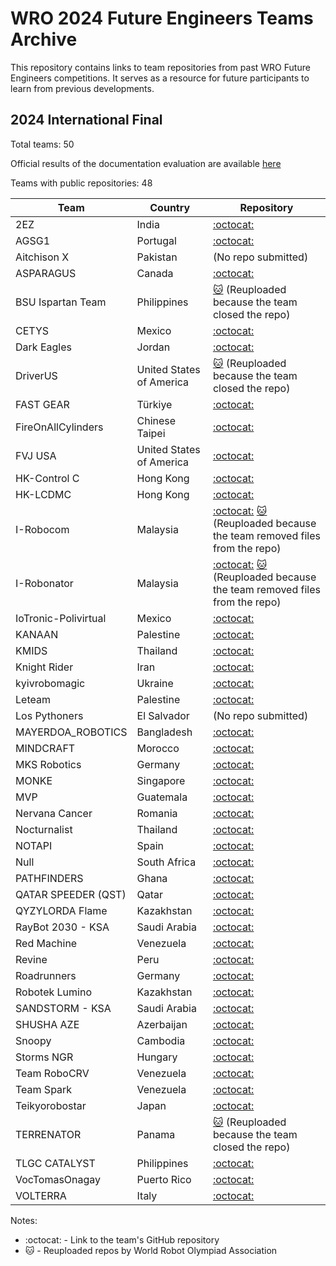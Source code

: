 # WRO 2024 Future Engineers Teams Archive

This repository contains links to team repositories from past WRO Future Engineers competitions. It serves as a resource for future participants to learn from previous developments.

## 2024 International Final

Total teams: 50

Official results of the documentation evaluation are available [here](https://scoring.wro-association.org/en/event/scoring/182)

Teams with public repositories: 48

| Team | Country | Repository |
|------|---------|------------|
| 2EZ | India | [:octocat:](https://github.com/tecnoplasma/2EZ_WRO_Future_Engineers2024) |
| AGSG1 | Portugal | [:octocat:](https://github.com/ImSimao/S2024Future-Engeneers) |
| Aitchison X | Pakistan | (No repo submitted) |
| ASPARAGUS | Canada | [:octocat:](https://github.com/kylln20/WRO_FE_2023-24) |
| BSU Ispartan Team | Philippines | [:cat:](https://github.com/World-Robot-Olympiad-Association-FE/2024-Int-Final-BSU-Ispartan-Team) (Reuploaded because the team closed the repo) |
| CETYS | Mexico | [:octocat:](https://github.com/marianasvega/WRO_FE-CETYS) |
| Dark Eagles | Jordan | [:octocat:](https://github.com/hasan-2001690/Team_Dark_Eagles-WRO-FutureEngineers) |
| DriverUS | United States of America | [:cat:](https://github.com/World-Robot-Olympiad-Association-FE/2024-Int-Final-DriverUS) (Reuploaded because the team closed the repo) |
| FAST GEAR | Türkiye | [:octocat:](https://github.com/FASTGEARFE2024/FE20204_FASTGEAR) |
| FireOnAllCylinders | Chinese Taipei | [:octocat:](https://github.com/kirkhu/WRO2024_FE-Fire-On-All-Cylinders) |
| FVJ USA | United States of America | [:octocat:](https://github.com/vinayaa1/FVJ-WRO-2024) |
| HK-Control C | Hong Kong | [:octocat:](https://github.com/ChaceCoding/WRO-2024-Future-Engineers) |
| HK-LCDMC | Hong Kong | [:octocat:](https://github.com/fuqup571/WRO-Future-Engineering-LCDMC) |
| I-Robocom | Malaysia | [:octocat:](https://github.com/11grace17/I-Robocom) [:cat:](https://github.com/World-Robot-Olympiad-Association-FE/2024-Int-Final-I-Robocom) (Reuploaded because the team removed files from the repo) |
| I-Robonator | Malaysia | [:octocat:](https://github.com/Ting711/I-Robonator) [:cat:](https://github.com/World-Robot-Olympiad-Association-FE/2024-Int-Final-I-Robonator) (Reuploaded because the team removed files from the repo) |
| IoTronic-Polivirtual | Mexico | [:octocat:](https://github.com/IotronicAcademy/WRO-Future-Engineers-Turkey-2024) |
| KANAAN | Palestine | [:octocat:](https://github.com/wroqabatyacaesar2023/CAESAR) |
| KMIDS | Thailand | [:octocat:](https://github.com/Chayanon-Ninyawee/KMIDS-TDF-WRO-Future-Engineers-2024) |
| Knight Rider | Iran | [:octocat:](https://github.com/shirazknightrider/Knight-Rider-) |
| kyivrobomagic | Ukraine | [:octocat:](https://github.com/KyivRoboMagic/WRO-2024) |
| Leteam | Palestine | [:octocat:](https://github.com/leteam-WRO2024/wro_t_2024) |
| Los Pythoners | El Salvador | (No repo submitted) |
| MAYERDOA_ROBOTICS | Bangladesh | [:octocat:](https://github.com/AnasBinAzim/MAYERD0A_ROBOTICS) |
| MINDCRAFT | Morocco | [:octocat:](https://github.com/DexterTaha/WRO-2024-FUTURE-ENGINEERS) |
| MKS Robotics | Germany | [:octocat:](https://github.com/NickTechMaster/WRO_Future_Engineers_MKS_Robotics_2024_Izmir) |
| MONKE | Singapore | [:octocat:](https://github.com/David205k/SPRITE_WRO_FE_2024_Team_Monke) |
| MVP | Guatemala | [:octocat:](https://github.com/MVP-16/MVP_FMT) |
| Nervana Cancer | Romania | [:octocat:](https://github.com/mihaipriboi/WRO_Future_Engineers_2024) |
| Nocturnalist | Thailand | [:octocat:](https://github.com/Book2009/FE-NOC) |
| NOTAPI | Spain | [:octocat:](https://github.com/NotAPi/NotAPi_WRO_2024) |
| Null | South Africa | [:octocat:](https://github.com/Michael-she/Chiuaua-MK6) |
| PATHFINDERS | Ghana | [:octocat:](https://github.com/codecraftersknust/pathfinders) |
| QATAR SPEEDER (QST) | Qatar | [:octocat:](https://github.com/momar82/QSTSS_WRO2024) |
| QYZYLORDA Flame | Kazakhstan | [:octocat:](https://github.com/QZOFlameFE/FE2024_1st_repo_ByFlame) |
| RayBot 2030 - KSA | Saudi Arabia | [:octocat:](https://github.com/RayBot-2030/WRO-2024-RayBot) |
| Red Machine | Venezuela | [:octocat:](https://github.com/RoboticaLLR/redmachine2024) |
| Revine | Peru | [:octocat:](https://github.com/marieblasi/wro2024-robotek) |
| Roadrunners | Germany | [:octocat:](https://github.com/blauerkakao877/GSGroadrunners) |
| Robotek Lumino | Kazakhstan | [:octocat:](https://github.com/RobotekLumino/Future-Engineers-) |
| SANDSTORM - KSA | Saudi Arabia | [:octocat:](https://github.com/abdo20050/SANDSTORM_FE_WRO) |
| SHUSHA AZE | Azerbaijan | [:octocat:](https://github.com/ERA-FutureEngineers/ERA-FutureEngineers) |
| Snoopy | Cambodia | [:octocat:](https://github.com/Yuthisme/WRO-2024-FE-SNOOPIE) |
| Storms NGR | Hungary | [:octocat:](https://github.com/MoCsabi/WRO2024-FE-StormsNGR) |
| Team RoboCRV | Venezuela | [:octocat:](https://github.com/ROBOTEAMCRV/roboteamCRV) |
| Team Spark | Venezuela | [:octocat:](https://github.com/KarenWon9/WRO-FI-Team-Spark) |
| Teikyorobostar | Japan | [:octocat:](https://github.com/Hart1109/TeikyoRobostar-WRO-FE-2024) |
| TERRENATOR | Panama | [:cat:](https://github.com/World-Robot-Olympiad-Association-FE/2024-Int-Final-TERRENATOR) (Reuploaded because the team closed the repo) |
| TLGC CATALYST | Philippines | [:octocat:](https://github.com/tlgccatalyst2024/tlgcfutureengineersphilippines) |
| VocTomasOnagay | Puerto Rico | [:octocat:](https://github.com/WROMagnet/Magnet-Robots) |
| VOLTERRA | Italy | [:octocat:](https://github.com/Lor7/WRO2024-FUTURE-ENGINEERS-VOLTERRA-TEAM-INTERNATIONAL-FINAL) |

Notes:
* :octocat: - Link to the team's GitHub repository
* :cat: - Reuploaded repos by World Robot Olympiad Association
